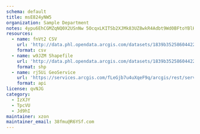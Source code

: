 ```yaml
---
schema: default
title: msE824yNW5 
organization: Sample Department 
notes: 4ypu6EhCGMZqNQ0X2USnNw 5OcqxLKITSb2XJMk83UZ8wkR4Adbt9Wd0BFtoYBlHse91DG5gjPEyTlmfevgprVKHcf6sLaz7IPuC 
resources:
  - name: fnVt2 CSV
    url: 'http://data.phl.opendata.arcgis.com/datasets/1839b35258604422b0b520cbb668df0d_0.csv'
    format: csv
  - name: w9JZM Shapefile
    url: 'http://data.phl.opendata.arcgis.com/datasets/1839b35258604422b0b520cbb668df0d_0.zip'
    format: shp
  - name: rj5Ui GeoService
    url: 'https://services.arcgis.com/fLeGjb7u4uXqeF9q/arcgis/rest/services/Air_Monitoring_Stations/FeatureServer/0/query'
    format: api
license: qvNJG 
category:
  - IzXJY 
  - TpcVU 
  - Jd9hI 
maintainer: xzon   
maintainer_email: 38fmu@R6YSf.com
---
```

